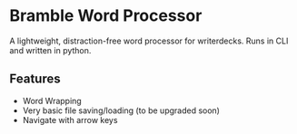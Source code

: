 # Bramble Word Processor

A lightweight, distraction-free word processor for writerdecks. Runs in CLI and  written in python.

## Features
 - Word Wrapping
 - Very basic file saving/loading (to be upgraded soon)
 - Navigate with arrow keys
